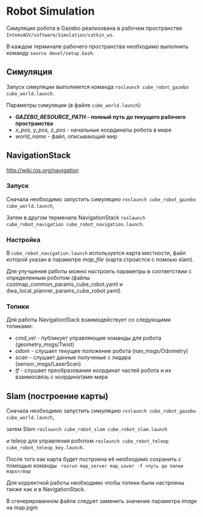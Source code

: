 # Robot Simulation
Симуляция робота в Gazebo реализована в рабочем пространстве `IntemsAGV/software/Simulation/catkin_ws`.

В каждом терминале рабочего пространства необходимо выполнить команду `source devel/setup.bash`.
## Симуляция
Запуск симуляции выполняется команда `roslaunch cube_robot_gazebo cube_world.launch`.

Параметры симуляции (в файле `cube_world.launch`):
- **_GAZEBO_RESOURCE_PATH_ - полный путь до текущего рабочего пространства**
- _x_pos, y_pos, z_pos_ - начальные координаты робота в мире
- _world_name_ - файл, описывающий мир

## NavigationStack
http://wiki.ros.org/navigation 

### Запуск

Сначала необходимо запустить симуляцию `roslaunch cube_robot_gazebo cube_world.launch`,

Затем в другом терменале NavigationStack `roslaunch cube_robot_navigation cube_robot_navigation.launch`.

### Настройка
В `cube_robot_navigation.launch` используется карта местности, файл которой указан в параметре _map_file_ (карта строистся с помоью slam).

Для улучшения работы  можно настроить параметры в соответствии с определенным роботом 
(файлы costmap_common_params_cube_robot.yaml и dwa_local_planner_params_cube_robot.yaml). 

### Топики
Для работы NavigationStack взаимодействует со следующими топиками:
- _cmd_vel_ - публикует управляющие команды для робота (geometry_msgs/Twist)
- _odom_ - слушает текущее положение робота (nav_msgs/Odometry)
- _scan_ - слушает данные полученые с лидара (sensor_msgs/LaserScan)
- _tf_ - слушает преобразование координат частей робота и их взаимосвязь с координатами мира

## Slam (построение карты)
Сначала необходимо запустить симуляцию `roslaunch cube_robot_gazebo cube_world.launch`,

затем Slam `roslaunch cube_robot_slam cube_robot_slam.launch`

и teleop для управления роботом `roslaunch cube_robot_teleop cube_robot_teleop_key.launch`.

После того как карта будет построена её необходимо сохранить с помощью команды ` rosrun map_server map_saver -f <путь до папки maps>/map`

Для корректной работы необходимо чтобы топики были настроены также как и в NavigationStack.

В сгенерированном файле следует заменить значение параметра _image_ на map.pgm